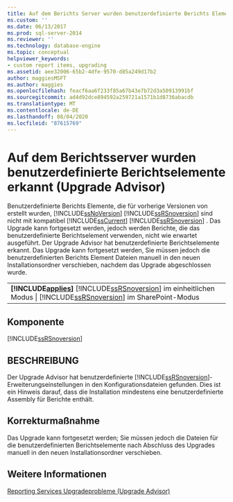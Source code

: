 ```yaml
---
title: Auf dem Berichts Server wurden benutzerdefinierte Berichts Elemente erkannt (Upgrade Advisor) | Microsoft-Dokumentation
ms.custom: ''
ms.date: 06/13/2017
ms.prod: sql-server-2014
ms.reviewer: ''
ms.technology: database-engine
ms.topic: conceptual
helpviewer_keywords:
- custom report items, upgrading
ms.assetid: aee32006-65b2-4dfe-9570-d85a249d17b2
author: maggiesMSFT
ms.author: maggies
ms.openlocfilehash: feacf6aa6f233f85a67b43e7b72d3a50913991bf
ms.sourcegitcommit: ad4d92dce894592a259721a1571b1d8736abacdb
ms.translationtype: MT
ms.contentlocale: de-DE
ms.lasthandoff: 08/04/2020
ms.locfileid: "87615769"
---
```

# <a name="custom-report-items-were-detected-on-the-report-server-upgrade-advisor"></a>Auf dem Berichtsserver wurden benutzerdefinierte Berichtselemente erkannt (Upgrade Advisor)
  Benutzerdefinierte Berichts Elemente, die für vorherige Versionen von erstellt wurden, [!INCLUDE[ssNoVersion](../../includes/ssnoversion-md.md)] [!INCLUDE[ssRSnoversion](../../includes/ssrsnoversion-md.md)] sind nicht mit kompatibel [!INCLUDE[ssCurrent](../../includes/sscurrent-md.md)] [!INCLUDE[ssRSnoversion](../../includes/ssrsnoversion-md.md)] . Das Upgrade kann fortgesetzt werden, jedoch werden Berichte, die das benutzerdefinierte Berichtselement verwenden, nicht wie erwartet ausgeführt. Der Upgrade Advisor hat benutzerdefinierte Berichtselemente erkannt. Das Upgrade kann fortgesetzt werden, Sie müssen jedoch die benutzerdefinierten Berichts Element Dateien manuell in den neuen Installationsordner verschieben, nachdem das Upgrade abgeschlossen wurde.  
  
||  
|-|  
|**[!INCLUDE[applies](../../includes/applies-md.md)]** [!INCLUDE[ssRSnoversion](../../includes/ssrsnoversion-md.md)] im einheitlichen Modus &#124; [!INCLUDE[ssRSnoversion](../../includes/ssrsnoversion-md.md)] im SharePoint-Modus|  
  
## <a name="component"></a>Komponente  
 [!INCLUDE[ssRSnoversion](../../includes/ssrsnoversion-md.md)]  
  
## <a name="description"></a>BESCHREIBUNG  
 Der Upgrade Advisor hat benutzerdefinierte [!INCLUDE[ssRSnoversion](../../includes/ssrsnoversion-md.md)]-Erweiterungseinstellungen in den Konfigurationsdateien gefunden. Dies ist ein Hinweis darauf, dass die Installation mindestens eine benutzerdefinierte Assembly für Berichte enthält.  
  
## <a name="corrective-action"></a>Korrekturmaßnahme  
 Das Upgrade kann fortgesetzt werden; Sie müssen jedoch die Dateien für die benutzerdefinierten Berichtselemente nach Abschluss des Upgrades manuell in den neuen Installationsordner verschieben.  
  
## <a name="see-also"></a>Weitere Informationen  
 [Reporting Services Upgradeprobleme &#40;Upgrade Advisor&#41;](../../../2014/sql-server/install/reporting-services-upgrade-issues-upgrade-advisor.md)  
  
  
